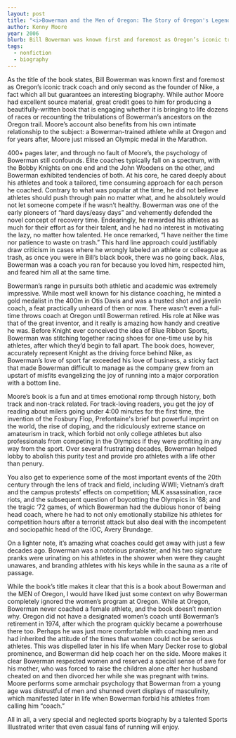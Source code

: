 ```yaml
---
layout: post
title: "<i>Bowerman and the Men of Oregon: The Story of Oregon's Legendary Coach and Nike's Co-founder</i>"
author: Kenny Moore
year: 2006
blurb: Bill Bowerman was known first and foremost as Oregon’s iconic track coach and only second as the founder of Nike, a fact which all but guarantees an interesting biography. 
tags:
  - nonfiction
  - biography
---
```


As the title of the book states, Bill Bowerman was known first and foremost as Oregon’s iconic track coach and only second as the founder of Nike, a fact which all but guarantees an interesting biography. While author Moore had excellent source material, great credit goes to him for producing a beautifully-written book that is engaging whether it is bringing to life dozens of races or recounting the tribulations of Bowerman’s ancestors on the Oregon trail. Moore’s account also benefits from his own intimate relationship to the subject: a Bowerman-trained athlete while at Oregon and for years after, Moore just missed an Olympic medal in the Marathon.

400+ pages later, and through no fault of Moore’s, the psychology of Bowerman still confounds. Elite coaches typically fall on a spectrum, with the Bobby Knights on one end and the John Woodens on the other, and Bowerman exhibited tendencies of both. At his core, he cared deeply about his athletes and took a tailored, time consuming approach for each person he coached. Contrary to what was popular at the time, he did not believe athletes should push through pain no matter what, and he absolutely would not let someone compete if he wasn’t healthy. Bowerman was one of the early pioneers of “hard days/easy days” and vehemently defended the novel concept of recovery time. Endearingly, he rewarded his athletes as much for their effort as for their talent, and he had no interest in motivating the lazy, no matter how talented. He once remarked, “I have neither the time nor patience to waste on trash.” This hard line approach could justifiably draw criticism in cases where he wrongly labeled an athlete or colleague as trash, as once you were in Bill’s black book, there was no going back. Alas, Bowerman was a coach you ran for because you loved him, respected him, and feared him all at the same time. 

Bowerman’s range in pursuits both athletic and academic was extremely impressive. While most well known for his distance coaching, he minted a gold medalist in the 400m in Otis Davis and was a trusted shot and javelin coach, a feat practically unheard of then or now. There wasn’t even a full-time throws coach at Oregon until Bowerman retired. His role at Nike was that of the great inventor, and it really is amazing how handy and creative he was. Before Knight ever conceived the idea of Blue Ribbon Sports, Bowerman was stitching together racing shoes for one-time use by his athletes, after which they’d begin to fall apart. The book does, however, accurately represent Knight as the driving force behind Nike, as Bowerman’s love of sport far exceeded his love of business, a sticky fact that made Bowerman difficult to manage as the company grew from an upstart of misfits evangelizing the joy of running into a major corporation with a bottom line. 

Moore’s book is a fun and at times emotional romp through history, both track and non-track related. For track-loving readers, you get the joy of reading about milers going under 4:00 minutes for the first time, the invention of the Fosbury Flop, Prefontaine's brief but powerful imprint on the world, the rise of doping, and the ridiculously extreme stance on amateurism in track, which forbid not only college athletes but also professionals from competing in the Olympics if they were profiting in any way from the sport. Over several frustrating decades, Bowerman helped lobby to abolish this purity test and provide pro athletes with a life other than penury. 

You also get to experience some of the most important events of the 20th century through the lens of track and field, including WWII; Vietnam’s draft and the campus protests’ effects on competition; MLK assassination, race riots, and the subsequent question of boycotting the Olympics in ‘68; and the tragic ‘72 games, of which Bowerman had the dubious honor of being head coach, where he had to not only emotionally stabilize his athletes for competition hours after a terrorist attack but also deal with the incompetent and sociopathic head of the IOC, Avery Brundage. 

On a lighter note, it’s amazing what coaches could get away with just a few decades ago. Bowerman was a notorious prankster, and his two signature pranks were urinating on his athletes in the shower when were they caught unawares, and branding athletes with his keys while in the sauna as a rite of passage. 

While the book’s title makes it clear that this is a book about Bowerman and the MEN of Oregon, I would have liked just some context on why Bowerman completely ignored the women’s program at Oregon. While at Oregon, Bowerman never coached a female athlete, and the book doesn’t mention why. Oregon did not have a designated women’s coach until Bowerman’s retirement in 1974, after which the program quickly became a powerhouse there too. Perhaps he was just more comfortable with coaching men and had inherited the attitude of the times that women could not be serious athletes. This was dispelled later in his life when Mary Decker rose to global prominence, and Bowerman did help coach her on the side. Moore makes it clear Bowerman respected women and reserved a special sense of awe for his mother, who was forced to raise the children alone after her husband cheated on and then divorced her while she was pregnant with twins. Moore performs some armchair psychology that Bowerman from a young age was distrustful of men and shunned overt displays of masculinity, which manifested later in life when Bowerman forbid his athletes from calling him “coach.”

All in all, a very special and neglected sports biography by a talented Sports Illustrated writer that even casual fans of running will enjoy.
